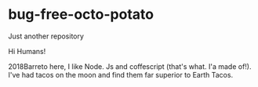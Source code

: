 # bug-free-octo-potato
Just another repository



Hi Humans!

2018Barreto here, I like Node. Js and coffescript (that's what. I'a made of!). I've had tacos on the moon and find them far superior to Earth Tacos.

